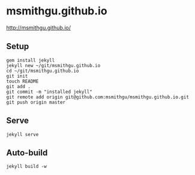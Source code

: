 # msmithgu.github.io

http://msmithgu.github.io/

## Setup

    gem install jekyll
    jekyll new ~/git/msmithgu.github.io
    cd ~/git/msmithgu.github.io
    git init
    touch README
    git add .
    git commit -m "installed jekyll"
    git remote add origin git@github.com:msmithgu/msmithgu.github.io.git
    git push origin master

## Serve

    jekyll serve

## Auto-build

    jekyll build -w
